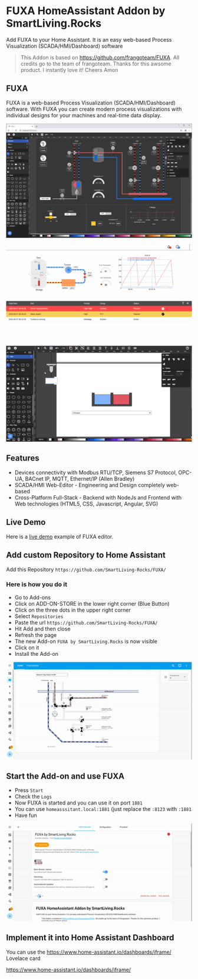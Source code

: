 # FUXA HomeAssistant Addon by SmartLiving.Rocks
Add FUXA to your Home Assistant. It is an easy web-based Process Visualization (SCADA/HMI/Dashboard) software

>This Addon is based on https://github.com/frangoteam/FUXA. All credits go to the team of frangoteam. Thanks for this awsome product. I instantly love it! Cheers Amon

## FUXA
FUXA is a web-based Process Visualization (SCADA/HMI/Dashboard) software. With FUXA you can create modern process visualizations with individual designs for your machines and real-time data display.

![fuxa editor](/screenshot/fuxa-editor.png) 

![fuxa ani](/screenshot/fuxa-ani.gif)

![fuxa action](/screenshot/feature-action-move.gif)

## Features
- Devices connectivity with Modbus RTU/TCP, Siemens S7 Protocol, OPC-UA, BACnet IP, MQTT, Ethernet/IP (Allen Bradley)
- SCADA/HMI Web-Editor - Engineering and Design completely web-based
- Cross-Platform Full-Stack - Backend with NodeJs and Frontend with Web technologies (HTML5, CSS, Javascript, Angular, SVG)

## Live Demo
Here is a [live demo](https://frangoteam.github.io) example of FUXA editor.

## Add custom Repository to Home Assistant
Add this Repository `https://github.com/SmartLiving-Rocks/FUXA/` 
### Here is how you do it
- Go to Add-ons
- Click on ADD-ON-STORE in the lower right corner (Blue Button)
- Click on the three dots in the upper right corner
- Select `Repositories`
- Paste the url `https://github.com/SmartLiving-Rocks/FUXA/`
- Hit Add and then close
- Refresh the page
- The new Add-on `FUXA by SmartLiving.Rocks` is now visible
- Click on it
- Install the Add-on

 ![fuxa Add to Add on Store Home Assistant](/screenshot/Installing-FUXA-on-Home-Assistant-Add-on-Store.gif)

## Start the Add-on and use FUXA
- Press `Start`
- Check the `Logs`
- Now FUXA is started and you can use it on port `1881`
- You can use `homeasssitant.local:1881` (just replace the `:8123` with `:1881`
- Have fun

![fuxa Add to Add on Store Home Assistant](/screenshot/Accessing-on-Home-Assistant.gif)

## Implement it into Home Assistant Dashboard
You can use the https://www.home-assistant.io/dashboards/iframe/ Lovelace card

https://www.home-assistant.io/dashboards/iframe/



